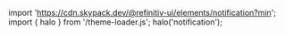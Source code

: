 <!--
type: template
name: notification
-->

import 'https://cdn.skypack.dev/@refinitiv-ui/elements/notification?min';
import { halo } from '/theme-loader.js';
halo('notification');